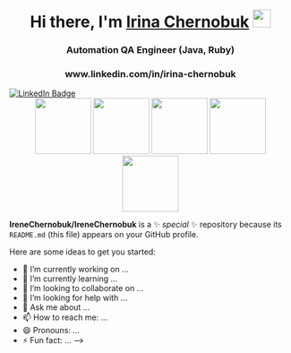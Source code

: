 <h1 align="center">Hi there, I'm <a href="https://daniilshat.ru/" target="_blank">Irina Chernobuk</a> 
<img src="https://github.com/blackcater/blackcater/raw/main/images/Hi.gif" height="32"/></h1>
<h3 align="center"> Automation QA Engineer (Java, Ruby) </h3>
<h3 align="center"> www.linkedin.com/in/irina-chernobuk </h3>
  <a href="www.linkedin.com/in/irina-chernobuk">
    <img align="center" src="https://img.shields.io/badge/LinkedIn-blue?style=for-the-badge&logo=linkedin&logoColor=white" alt="LinkedIn Badge"/>
  </a>

<div id="header" align="center">
  <img src="https://media.giphy.com/media/zgduo4kWRRDVK/giphy.gif" width="100"/>
  <img src="https://media.giphy.com/media/zgduo4kWRRDVK/giphy.gif" width="100"/>
  <img src="https://media.giphy.com/media/zgduo4kWRRDVK/giphy.gif" width="100"/>
  <img src="https://media.giphy.com/media/zgduo4kWRRDVK/giphy.gif" width="100"/>
  <img src="https://media.giphy.com/media/zgduo4kWRRDVK/giphy.gif" width="100"/>
</div>




**IreneChernobuk/IreneChernobuk** is a ✨ _special_ ✨ repository because its `README.md` (this file) appears on your GitHub profile.

Here are some ideas to get you started:

- 🔭 I’m currently working on ...
- 🌱 I’m currently learning ...
- 👯 I’m looking to collaborate on ...
- 🤔 I’m looking for help with ...
- 💬 Ask me about ...
- 📫 How to reach me: ...
- 😄 Pronouns: ...
- ⚡ Fun fact: ...
-->
